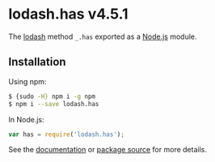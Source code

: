 # lodash.has v4.5.1

The [lodash](https://lodash.com/) method `_.has` exported as a [Node.js](https://nodejs.org/) module.

## Installation

Using npm:
```bash
$ {sudo -H} npm i -g npm
$ npm i --save lodash.has
```

In Node.js:
```js
var has = require('lodash.has');
```

See the [documentation](https://lodash.com/docs#has) or [package source](https://github.com/lodash/lodash/blob/4.5.1-npm-packages/lodash.has) for more details.
